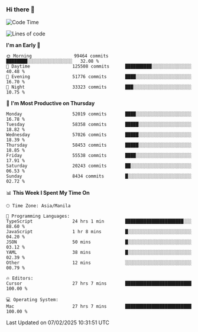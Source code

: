 ### Hi there 👋

<!--START_SECTION:waka-->
![Code Time](http://img.shields.io/badge/Code%20Time-5%2C837%20hrs%2041%20mins-blue)

![Lines of code](https://img.shields.io/badge/From%20Hello%20World%20I%27ve%20Written-119.6%20million%20lines%20of%20code-blue)

**I'm an Early 🐤** 

```text
🌞 Morning                99464 commits       ████████░░░░░░░░░░░░░░░░░   32.08 % 
🌆 Daytime                125508 commits      ██████████░░░░░░░░░░░░░░░   40.48 % 
🌃 Evening                51776 commits       ████░░░░░░░░░░░░░░░░░░░░░   16.70 % 
🌙 Night                  33323 commits       ███░░░░░░░░░░░░░░░░░░░░░░   10.75 % 
```
📅 **I'm Most Productive on Thursday** 

```text
Monday                   52019 commits       ████░░░░░░░░░░░░░░░░░░░░░   16.78 % 
Tuesday                  58358 commits       █████░░░░░░░░░░░░░░░░░░░░   18.82 % 
Wednesday                57026 commits       █████░░░░░░░░░░░░░░░░░░░░   18.39 % 
Thursday                 58453 commits       █████░░░░░░░░░░░░░░░░░░░░   18.85 % 
Friday                   55538 commits       ████░░░░░░░░░░░░░░░░░░░░░   17.91 % 
Saturday                 20243 commits       ██░░░░░░░░░░░░░░░░░░░░░░░   06.53 % 
Sunday                   8434 commits        █░░░░░░░░░░░░░░░░░░░░░░░░   02.72 % 
```


📊 **This Week I Spent My Time On** 

```text
🕑︎ Time Zone: Asia/Manila

💬 Programming Languages: 
TypeScript               24 hrs 1 min        ██████████████████████░░░   88.60 % 
JavaScript               1 hr 8 mins         █░░░░░░░░░░░░░░░░░░░░░░░░   04.20 % 
JSON                     50 mins             █░░░░░░░░░░░░░░░░░░░░░░░░   03.12 % 
YAML                     38 mins             █░░░░░░░░░░░░░░░░░░░░░░░░   02.39 % 
Other                    12 mins             ░░░░░░░░░░░░░░░░░░░░░░░░░   00.79 % 

🔥 Editors: 
Cursor                   27 hrs 7 mins       █████████████████████████   100.00 % 

💻 Operating System: 
Mac                      27 hrs 7 mins       █████████████████████████   100.00 % 
```


 Last Updated on 07/02/2025 10:31:51 UTC
<!--END_SECTION:waka-->


<!--
**rad182/rad182** is a ✨ _special_ ✨ repository because its `README.md` (this file) appears on your GitHub profile.

Here are some ideas to get you started:

- 🔭 I’m currently working on ...
- 🌱 I’m currently learning ...
- 👯 I’m looking to collaborate on ...
- 🤔 I’m looking for help with ...
- 💬 Ask me about ...
- 📫 How to reach me: ...
- 😄 Pronouns: ...
- ⚡ Fun fact: ...
-->
